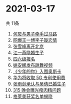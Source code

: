 # 2021-03-17
  共 11条

  <!-- BEGIN -->
  <!-- 最后更新时间:Wed Mar 17 2021 06:11:03 GMT+0000 (Coordinated Universal Time) -->
  1. [何炅与男子牵手过马路](https://www.zhihu.com/search?q=何炅)
1. [网爆王一博李子璇恋情](https://www.zhihu.com/search?q=王一博李子璇)
1. [张雪峰离开北京](https://www.zhihu.com/search?q=张雪峰)
1. [江一燕隐婚生子](https://www.zhihu.com/search?q=江一燕)
1. [四六级报名](https://www.zhihu.com/search?q=四六级报名)
1. [姚安娜发布跳舞视频](https://www.zhihu.com/search?q=姚安娜)
1. [《少年的你》入围奥斯卡](https://www.zhihu.com/search?q=少年的你)
1. [华为将收取 5G 专利使用费](https://www.zhihu.com/search?q=华为5g专利费)
1. [张雨剑承认与吴倩已婚生子](https://www.zhihu.com/search?q=张雨剑吴倩)
1. [315 晚会曝光瘦肉精问题](https://www.zhihu.com/search?q=瘦肉精)
1. [格莱美获奖名单揭晓](https://www.zhihu.com/search?q=格莱美)
  <!-- END -->
  
